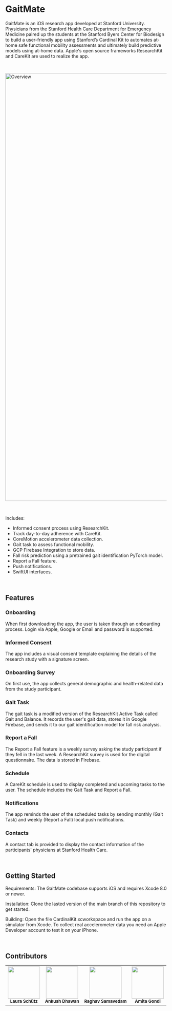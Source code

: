 <p>&nbsp;</p>

# GaitMate

GaitMate is an iOS research app developed at Stanford University. Physicians from the Stanford Health Care Department for Emergency Medicine paired up the students at the Stanford Byers Center for Biodesign to build a user-friendly app using Stanford’s Cardinal Kit to automates at-home safe functional mobility assessments and ultimately build predictive models using at-home data. Apple's open source frameworks ResearchKit and CareKit are used to realize the app.
<p>&nbsp;</p>

<img width="1332" alt="Overview" src="https://user-images.githubusercontent.com/97294398/157364817-56d65cc8-7c99-47bc-a22d-2ffe847ac31a.png">

<p>&nbsp;</p>

Includes:
* Informed consent process using ResearchKit.
* Track day-to-day adherence with CareKit.
* CoreMotion accelerometer data collection.
* Gait task to assess functional mobility.
* GCP Firebase Integration to store data.
* Fall risk prediction using a pretrained gait identification PyTorch model.
* Report a Fall feature.
* Push notifications.
* SwiftUI interfaces.

<p>&nbsp;</p>

## Features

### Onboarding
When first downloading the app, the user is taken through an onboarding process. Login via Apple, Google or Email and password is supported. 

### Informed Consent
The app includes a visual consent template explaining the details of the research study with a signature screen.

### Onboarding Survey
On first use, the app collects general demographic and health-related data from the study participant.

### Gait Task
The gait task is a modified version of the ResearchKit Active Task called Gait and Balance. It records the user's gait data, stores it in Google Firebase, and sends it to our gait identification model for fall risk analysis.

### Report a Fall
The Report a Fall feature is a weekly survey asking the study participant if they fell in the last week. A ResearchKit survey is used for the digital questionnaire. The data is stored in Firebase.

### Schedule
A CareKit schedule is used to display completed and upcoming tasks to the user. The schedule includes the Gait Task and Report a Fall. 

### Notifications
The app reminds the user of the scheduled tasks by sending monthly (Gait Task) and weekly (Report a Fall) local push notifications.

### Contacts
A contact tab is provided to display the contact information of the participants' physicians at Stanford Health Care.

<p>&nbsp;</p>

## Getting Started

Requirements:
The GaitMate codebase supports iOS and requires Xcode 8.0 or newer.

Installation:
Clone the lasted version of the main branch of this repository to get started.

Building:
Open the file CardinalKit.xcworkspace and run the app on a simulator from Xcode. To collect real accelerometer data you need an Apple Developer account to test it on your iPhone.

<p>&nbsp;</p>

## Contributors

<!-- ALL-CONTRIBUTORS-LIST:START - Do not remove or modify this section -->
<!-- prettier-ignore-start -->
<!-- markdownlint-disable -->
<table>
  <tr>
    <td align="center"><a href="https://www.linkedin.com/in/laura-sch%C3%BCtz-61b806154/"><img src="https://media-exp1.licdn.com/dms/image/C4D03AQHwHSSxjGhHdQ/profile-displayphoto-shrink_400_400/0/1587747218324?e=1652313600&v=beta&t=t1yBFG2jOlT5TTVEhX3bCGYUmBU6Ul7NTGIdcKfzXHA" width="100px;" alt=""/><br /><sub><b>Laura Schütz</b></sub></a></td>
    <td align="center"><a href="https://www.linkedin.com/in/ankush-dhawan/"><img src="https://media-exp1.licdn.com/dms/image/C4D35AQFlwcpGJTTiTA/profile-framedphoto-shrink_400_400/0/1607399092643?e=1646884800&v=beta&t=NYB01NRX3vFsT3Z8Wjvw8Ls3d7uSZXRbz7vfaZunGog" width="100px;" alt=""/><br /><sub><b>Ankush Dhawan</b></sub></a></td>
    <td align="center"><a href="https://www.linkedin.com/in/raghavsamavedam/?trk=public_profile_browsemap"><img src="https://media-exp1.licdn.com/dms/image/C4D03AQEjlrmzl-YNpg/profile-displayphoto-shrink_400_400/0/1637268710144?e=1652313600&v=beta&t=OlHJzq6zipElkTZVDvhPlXRwHiYf8adix3PG1Qw-xQo" width="100px;" alt=""/><br /><sub><b>Raghav Samavedam</b></sub></a></td>
    <td align="center"><a href="https://www.linkedin.com/in/amita-gondi/"><img src="https://media-exp1.licdn.com/dms/image/C4D03AQFVp2TONbQjrQ/profile-displayphoto-shrink_400_400/0/1611691675532?e=1652313600&v=beta&t=BTdPqTnWqy3gp2QGESRDAR_WEs6O2lZ4XWKqhB3onlE" width="100px;" alt=""/><br /><sub><b>Amita Gondi</b></sub></a></td>
  </tr>
</table>

<p>&nbsp;</p>

<!-- markdownlint-restore -->
<!-- prettier-ignore-end -->

<!-- ALL-CONTRIBUTORS-LIST:END -->

